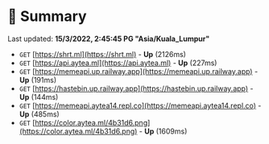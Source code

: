 # 📖 Summary
Last updated: **15/3/2022, 2:45:45 PG "Asia/Kuala_Lumpur"**

- `GET` [https://shrt.ml](https://shrt.ml) - **Up** (2126ms)
- `GET` [https://api.aytea.ml](https://api.aytea.ml) - **Up** (227ms)
- `GET` [https://memeapi.up.railway.app](https://memeapi.up.railway.app) - **Up** (191ms)
- `GET` [https://hastebin.up.railway.app](https://hastebin.up.railway.app) - **Up** (144ms)
- `GET` [https://memeapi.aytea14.repl.co](https://memeapi.aytea14.repl.co) - **Up** (485ms)
- `GET` [https://color.aytea.ml/4b31d6.png](https://color.aytea.ml/4b31d6.png) - **Up** (1609ms)
